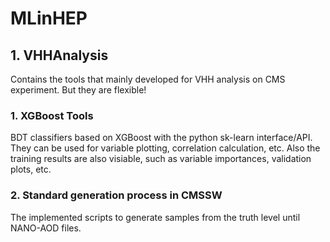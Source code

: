 # MLinHEP

## 1. VHHAnalysis
Contains the tools that mainly developed for VHH analysis on CMS experiment. But they are flexible!
### 1. XGBoost Tools
BDT classifiers based on XGBoost with the python sk-learn interface/API. They can be used for variable plotting, correlation calculation, etc. Also the training results are also visiable, such as variable importances, validation plots, etc.

### 2. Standard generation process in CMSSW
The implemented scripts to generate samples from the truth level until NANO-AOD files.


